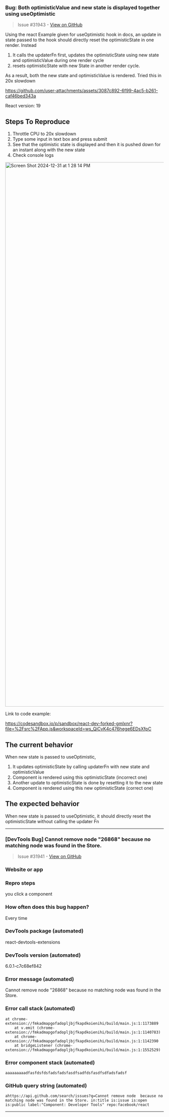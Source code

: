 ### Bug: Both optimisticValue and new state is displayed together using useOptimistic

> Issue #31943 - [View on GitHub](https://github.com/facebook/react/issues/31943)

Using the react Example given for useOptimistic hook in docs, an update in state passed to the hook should directly reset the optimisticState in one render.
Instead
1. It calls the updaterFn first, updates the optimisticState using new state and optimisticValue during one render cycle
2. resets optimisticState with new State in another render cycle.

As a result, both the new state and optimisticValue is rendered. Tried this in 20x slowdown

https://github.com/user-attachments/assets/3087c892-6f99-4ac5-b261-caf46bed343a

React version: 19

## Steps To Reproduce

1. Throttle CPU to 20x slowdown
2. Type some input in text box and press submit
3. See that the optimistic state is displayed and then it is pushed down for an instant along with the new state
4. Check console logs

<img width="1728" alt="Screen Shot 2024-12-31 at 1 28 14 PM" src="https://github.com/user-attachments/assets/fb2f8b96-a833-4d20-acb5-62a5f6218a2e" />


Link to code example:

https://codesandbox.io/p/sandbox/react-dev-forked-gmlxnr?file=%2Fsrc%2FApp.js&workspaceId=ws_QiCvK4c476hege6EDsXfpC

## The current behavior

When new state is passed to useOptimistic, 
1. It updates optimisticState by calling updaterFn with new state and optimisticValue
2. Component is rendered using this optimisticState (incorrect one)
3. Another update to optimisticState is done by resetting it to the new state
4. Component is rendered using this new optimisticState (correct one)

## The expected behavior

When new state is passed to useOptimistic, it should directly reset the optimisticState without calling the updater Fn

---

### [DevTools Bug] Cannot remove node "26868" because no matching node was found in the Store.

> Issue #31941 - [View on GitHub](https://github.com/facebook/react/issues/31941)

### Website or app


### Repro steps

you click a component

### How often does this bug happen?

Every time

### DevTools package (automated)

react-devtools-extensions

### DevTools version (automated)

6.0.1-c7c68ef842

### Error message (automated)

Cannot remove node "26868" because no matching node was found in the Store.

### Error call stack (automated)

```text
at chrome-extension://fmkadmapgofadopljbjfkapdkoienihi/build/main.js:1:1173889
    at v.emit (chrome-extension://fmkadmapgofadopljbjfkapdkoienihi/build/main.js:1:1140783)
    at chrome-extension://fmkadmapgofadopljbjfkapdkoienihi/build/main.js:1:1142390
    at bridgeListener (chrome-extension://fmkadmapgofadopljbjfkapdkoienihi/build/main.js:1:1552529)
```


### Error component stack (automated)

```text
aaaaaaaaadfasfdsfdsfadsfadsfasdfsadfdsfasdfsdfadsfadsf
```


### GitHub query string (automated)

```text
ahttps://api.github.com/search/issues?q=Cannot remove node  because no matching node was found in the Store. in:title is:issue is:open is:public label:"Component: Developer Tools" repo:facebook/react
```


---

